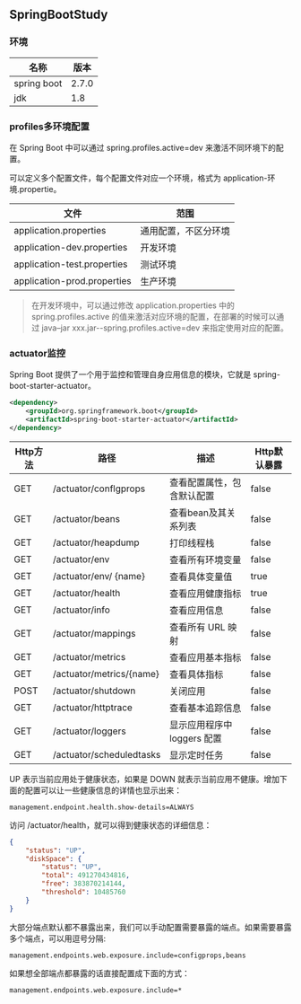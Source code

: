 ## SpringBootStudy

### 环境

名称 | 版本
---|---
spring boot | 2.7.0
jdk | 1.8

### profiles多环境配置
在 Spring Boot 中可以通过 spring.profiles.active=dev 来激活不同环境下的配置。

可以定义多个配置文件，每个配置文件对应一个环境，格式为 application-环境.propertie。

文件 | 范围
---|---
application.properties | 通用配置，不区分环境
application-dev.properties | 开发环境
application-test.properties | 测试环境
application-prod.properties | 生产环境

> 在开发环境中，可以通过修改 application.properties 中的 spring.profiles.active 的值来激活对应环境的配置，在部署的时候可以通过 java–jar xxx.jar--spring.profiles.active=dev 来指定使用对应的配置。

### actuator监控
Spring Boot 提供了一个用于监控和管理自身应用信息的模块，它就是 spring-boot-starter-actuator。

```xml
<dependency>
    <groupId>org.springframework.boot</groupId>
    <artifactId>spring-boot-starter-actuator</artifactId>
</dependency>
```

Http方法 | 路径 | 描述 | Http默认暴露
---|---|---|---
GET | /actuator/conflgprops	| 查看配置属性，包含默认配置 | false
GET | /actuator/beans | 查看bean及其关系列表 | false
GET | /actuator/heapdump | 打印线程栈 | false
GET | /actuator/env | 查看所有环境变量 | false
GET | /actuator/env/ {name} | 查看具体变量值 | true
GET | /actuator/health | 查看应用健康指标 | true
GET | /actuator/info | 查看应用信息 | false
GET | /actuator/mappings | 查看所有 URL 映射 | false
GET | /actuator/metrics | 查看应用基本指标 | false
GET | /actuator/metrics/{name} | 查看具体指标 | false
POST | /actuator/shutdown | 关闭应用 | false
GET | /actuator/httptrace | 查看基本追踪信息 | false
GET | /actuator/loggers | 显示应用程序中 loggers 配置 | false
GET | /actuator/scheduledtasks | 显示定时任务 | false

UP 表示当前应用处于健康状态，如果是 DOWN 就表示当前应用不健康。增加下面的配置可以让一些健康信息的详情也显示出来：

```
management.endpoint.health.show-details=ALWAYS
```

访问 /actuator/health，就可以得到健康状态的详细信息：

```json
{
    "status": "UP",
    "diskSpace": {
        "status": "UP",
        "total": 491270434816,
        "free": 383870214144,
        "threshold": 10485760
    }
}
```

大部分端点默认都不暴露出来，我们可以手动配置需要暴露的端点。如果需要暴露多个端点，可以用逗号分隔:

```
management.endpoints.web.exposure.include=configprops,beans
```

如果想全部端点都暴露的话直接配置成下面的方式：

```
management.endpoints.web.exposure.include=*
```
